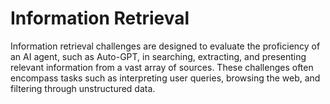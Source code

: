 # Information Retrieval

Information retrieval challenges are designed to evaluate the proficiency of an AI agent, such as Auto-GPT, in searching, extracting, and presenting relevant information from a vast array of sources. These challenges often encompass tasks such as interpreting user queries, browsing the web, and filtering through unstructured data.
